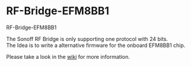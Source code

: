 # RF-Bridge-EFM8BB1
RF-Bridge-EFM8BB1

The Sonoff RF Bridge is only supporting one protocol with 24 bits.<br/>
The Idea is to write a alternative firmware for the onboard EFM8BB1 chip.

Please take a look in the [wiki](https://github.com/dakhar/RF-Bridge-EFM8BB1/wiki) for more information.
